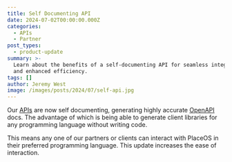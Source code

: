 ```yaml
---
title: Self Documenting API
date: 2024-07-02T00:00:00.000Z
categories:
  - APIs
  - Partner
post_types:
  - product-update
summary: >-
  Learn about the benefits of a self-documenting API for seamless integration
  and enhanced efficiency.
tags: []
author: Jeremy West
image: /images/posts/2024/07/self-api.jpg
---
```

Our [APIs](https://docs.placeos.com/reference/api) are now self documenting, generating highly accurate [OpenAPI](https://www.openapis.org/) docs. The advantage of which is being able to generate client libraries for any programming language without writing code.

This means any one of our partners or clients can interact with PlaceOS in their preferred programming language. This update increases the ease of interaction.
